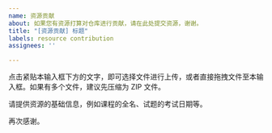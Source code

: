 ```yaml
---
name: 资源贡献
about: 如果您有资源打算对仓库进行贡献，请在此处提交资源，谢谢。
title: "[资源贡献] 标题"
labels: resource contribution
assignees: ''

---
```


点击紧贴本输入框下方的文字，即可选择文件进行上传，或者直接拖拽文件至本输入框。如果有多个文件，建议先压缩为 ZIP 文件。

请提供资源的基础信息，例如课程的全名、试题的考试日期等。

再次感谢。

